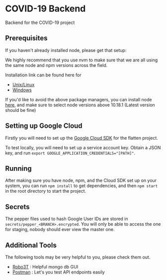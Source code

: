 # COVID-19 Backend

Backend for the COVID-19 project

## Prerequisites

If you haven't already installed node, please get that setup:

We highly recommend that you use nvm to make sure that we are all using the same node and npm versions across the field.

Installation link can be found here for

- [Unix/Linux](https://github.com/nvm-sh/nvm)
- [Windows](https://github.com/coreybutler/nvm-windows)

If you'd like to avoid the above package managers, you can install node [here](https://nodejs.org/en/download/releases/), and make sure to select node versions above 10.18.1 (Latest version should be fine)

## Setting up Google Cloud

Firstly you will need to set up the [Google Cloud SDK](https://cloud.google.com/sdk/docs/quickstarts) for the flatten project.

To test locally, you will need to set up a service account key. Obtain a JSON key, and run `export GOOGLE_APPLICATION_CREDENTIALS="[PATH]"`.

## Running

After making sure you have node, npm, and the Cloud SDK set up on your system, you can run `npm install` to get dependencies, and then `npm start` in the root directory to start the project.


## Secrets

The pepper files used to hash Google User IDs are stored in `secrets/pepper_<BRANCH>.encrypted`.
You will only be able to access the one for staging, nobody should ever view the master one.

## Additional Tools

The following tools may be very helpful to you, please check them out.

- [Robo3T](https://robomongo.org/) : Helpful mongo db GUI
- [Postman](https://www.postman.com/) : Let's you test API endpoints easily
